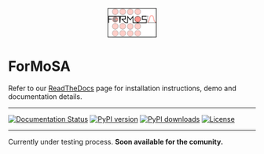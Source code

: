 <p align="center"><img src="docs/source/ForMoSA.png" alt="ForMoSA" width="100"/></p>

# ForMoSA

Refer to our [ReadTheDocs](https://formosa.readthedocs.io/en/latest/index.html) page for installation instructions, demo and documentation details.

***

[![Documentation Status](https://readthedocs.org/projects/formosa/badge/?version=latest)](https://formosa.readthedocs.io/en/latest/?badge=latest)
[![PyPI version](https://badge.fury.io/py/formosa.svg)](https://badge.fury.io/py/formosa)
[![PyPI downloads](https://img.shields.io/pypi/dm/formosa.svg)](https://pypistats.org/packages/formosa)
[![License](https://img.shields.io/badge/License-BSD_2--Clause-orange.svg)](https://opensource.org/licenses/BSD-2-Clause)

***

Currently under testing process. 
**Soon available for the comunity.**


